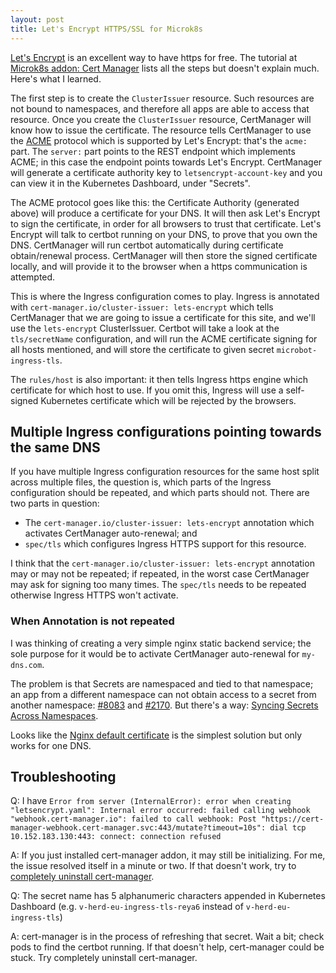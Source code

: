 ```yaml
---
layout: post
title: Let's Encrypt HTTPS/SSL for Microk8s
---
```


[Let's Encrypt](https://letsencrypt.org/) is an excellent way to have https for free.
The tutorial at [Microk8s addon: Cert Manager](https://microk8s.io/docs/addon-cert-manager)
lists all the steps but doesn't explain much. Here's what I learned.

The first step is to create the `ClusterIssuer` resource. Such resources are not bound to namespaces,
and therefore all apps are able to access that resource.
Once you create the `ClusterIssuer` resource, CertManager will know how to issue the certificate.
The resource tells CertManager to use the [ACME](https://en.wikipedia.org/wiki/Automatic_Certificate_Management_Environment)
protocol which is supported by Let's Encrypt: that's the `acme:` part.
The `server:` part points to the REST endpoint which implements ACME; in this case the
endpoint points towards Let's Encrypt. CertManager will generate a certificate authority
key to `letsencrypt-account-key` and you can view it in the Kubernetes Dashboard, under "Secrets".

The ACME protocol goes like this: the Certificate Authority (generated above) will produce a certificate for your DNS.
It will then ask Let's Encrypt to sign the certificate, in order for all browsers to trust that certificate.
Let's Encrypt will talk to certbot running on your DNS, to prove that you own the DNS. CertManager
will run certbot automatically during certificate obtain/renewal process.
CertManager will then store the signed certificate locally, and will provide it to the browser
when a https communication is attempted.

This is where the Ingress configuration comes to play. Ingress is annotated with
`cert-manager.io/cluster-issuer: lets-encrypt` which tells CertManager that we are
going to issue a certificate for this site, and we'll use the `lets-encrypt` ClusterIssuer.
Certbot will take a look at the `tls/secretName` configuration, and will run the ACME
certificate signing for all hosts mentioned, and will store the certificate to given secret `microbot-ingress-tls`.

The `rules/host` is also important: it then tells Ingress https engine which certificate for which host to use.
If you omit this, Ingress will use a self-signed Kubernetes certificate which will be rejected by the browsers.

## Multiple Ingress configurations pointing towards the same DNS

If you have multiple Ingress configuration resources for the same host split across multiple files,
the question is, which parts of the Ingress configuration should be repeated, and which parts
should not. There are two parts in question:

* The `cert-manager.io/cluster-issuer: lets-encrypt` annotation which activates CertManager auto-renewal; and
* `spec/tls` which configures Ingress HTTPS support for this resource.

I think that the `cert-manager.io/cluster-issuer: lets-encrypt` annotation may or may not
be repeated; if repeated, in the worst case CertManager may ask for signing too many times.
The `spec/tls` needs to be repeated otherwise Ingress HTTPS won't activate.

### When Annotation is not repeated

I was thinking of creating a very simple nginx static backend service; the sole purpose for it would be to activate CertManager
auto-renewal for `my-dns.com`.

The problem is that Secrets are namespaced and tied to that namespace; an app from a different namespace
can not obtain access to a secret from another namespace: [#8083](https://github.com/kubernetes/ingress-nginx/issues/8083)
and [#2170](https://github.com/kubernetes/ingress-nginx/issues/2170). But there's a way:
[Syncing Secrets Across Namespaces](https://cert-manager.io/docs/tutorials/syncing-secrets-across-namespaces/).

Looks like the [Nginx default certificate](https://kubernetes.github.io/ingress-nginx/user-guide/tls/#default-ssl-certificate)
is the simplest solution but only works for one DNS.

## Troubleshooting

Q: I have `Error from server (InternalError): error when creating "letsencrypt.yaml": Internal error occurred: failed calling webhook "webhook.cert-manager.io": failed to call webhook: Post "https://cert-manager-webhook.cert-manager.svc:443/mutate?timeout=10s": dial tcp 10.152.183.130:443: connect: connection refused`

A: If you just installed cert-manager addon, it may still be initializing. For me, the issue resolved itself in a minute or two.
   If that doesn't work, try to [completely uninstall cert-manager](https://cert-manager.io/v1.2-docs/installation/uninstall/kubernetes/).

Q: The secret name has 5 alphanumeric characters appended in Kubernetes Dashboard (e.g. `v-herd-eu-ingress-tls-reya6` instead of `v-herd-eu-ingress-tls`)

A: cert-manager is in the process of refreshing that secret. Wait a bit; check pods to find the certbot running.
  If that doesn't help, cert-manager could be stuck. Try completely uninstall cert-manager.
